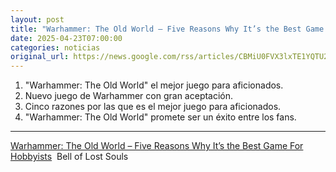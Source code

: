 ```yaml
---
layout: post
title: "Warhammer: The Old World – Five Reasons Why It’s the Best Game For Hobbyists - Bell of Lost Souls"
date: 2025-04-23T07:00:00
categories: noticias
original_url: https://news.google.com/rss/articles/CBMiU0FVX3lxTE1YQTU2M0xsZ19TR2xIejNzaEI5anJrRVhva1pBNm9za3ItQW9NMWMwSnVzTDYxQjgtSTAyV2R1QzRrX0lvMFI4RFlSbVlfc3BjUkdV?oc=5
---
```



1. "Warhammer: The Old World" el mejor juego para aficionados.
2. Nuevo juego de Warhammer con gran aceptación.
3. Cinco razones por las que es el mejor juego para aficionados.
4. "Warhammer: The Old World" promete ser un éxito entre los fans.


---


[Warhammer: The Old World – Five Reasons Why It’s the Best Game For Hobbyists](https://news.google.com/rss/articles/CBMiU0FVX3lxTE1YQTU2M0xsZ19TR2xIejNzaEI5anJrRVhva1pBNm9za3ItQW9NMWMwSnVzTDYxQjgtSTAyV2R1QzRrX0lvMFI4RFlSbVlfc3BjUkdV?oc=5)  Bell of Lost Souls